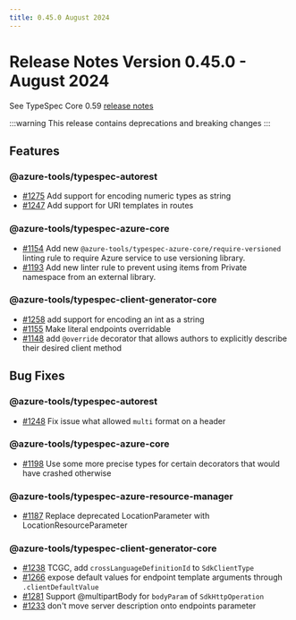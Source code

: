 ```yaml
---
title: 0.45.0 August 2024
---
```


# Release Notes Version 0.45.0 - August 2024

See TypeSpec Core 0.59 [release notes](https://typespec.io/docs/release-notes/release-2024-08-06)

:::warning
This release contains deprecations and breaking changes
:::

## Features

### @azure-tools/typespec-autorest

- [#1275](https://github.com/Azure/typespec-azure/pull/1275) Add support for encoding numeric types as string
- [#1247](https://github.com/Azure/typespec-azure/pull/1247) Add support for URI templates in routes

### @azure-tools/typespec-azure-core

- [#1154](https://github.com/Azure/typespec-azure/pull/1154) Add new `@azure-tools/typespec-azure-core/require-versioned` linting rule to require Azure service to use versioning library.
- [#1193](https://github.com/Azure/typespec-azure/pull/1193) Add new linter rule to prevent using items from Private namespace from an external library.

### @azure-tools/typespec-client-generator-core

- [#1258](https://github.com/Azure/typespec-azure/pull/1258) add support for encoding an int as a string
- [#1155](https://github.com/Azure/typespec-azure/pull/1155) Make literal endpoints overridable
- [#1148](https://github.com/Azure/typespec-azure/pull/1148) add `@override` decorator that allows authors to explicitly describe their desired client method

## Bug Fixes

### @azure-tools/typespec-autorest

- [#1248](https://github.com/Azure/typespec-azure/pull/1248) Fix issue what allowed `multi` format on a header

### @azure-tools/typespec-azure-core

- [#1198](https://github.com/Azure/typespec-azure/pull/1198) Use some more precise types for certain decorators that would have crashed otherwise

### @azure-tools/typespec-azure-resource-manager

- [#1187](https://github.com/Azure/typespec-azure/pull/1187) Replace deprecated LocationParameter with LocationResourceParameter

### @azure-tools/typespec-client-generator-core

- [#1238](https://github.com/Azure/typespec-azure/pull/1238) TCGC, add `crossLanguageDefinitionId` to `SdkClientType`
- [#1266](https://github.com/Azure/typespec-azure/pull/1266) expose default values for endpoint template arguments through `.clientDefaultValue`
- [#1281](https://github.com/Azure/typespec-azure/pull/1281) Support @multipartBody for `bodyParam` of `SdkHttpOperation`
- [#1233](https://github.com/Azure/typespec-azure/pull/1233) don't move server description onto endpoints parameter
